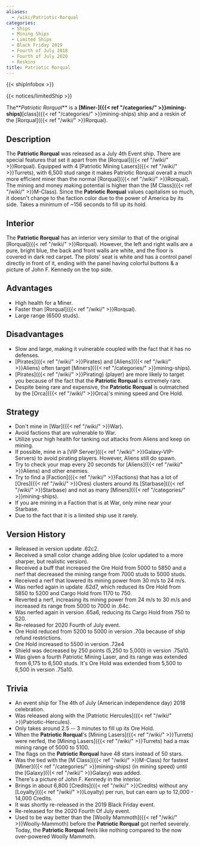 ```yaml
---
aliases:
  - /wiki/Patriotic-Rorqual
categories:
  - Ships
  - Mining Ships
  - Limited Ships
  - Black Friday 2019
  - Fourth of July 2018
  - Fourth of July 2020
  - Reskins
title: Patriotic Rorqual
---
```


{{< shipInfobox >}}

{{< notices/limitedShip >}}

The**_Patriotic Rorqual_** is a **[Miner-]({{< ref "/categories/" >}}mining-ships)**[class]({{< ref "/categories/" >}}mining-ships) ship and a reskin of the [Rorqual]({{< ref "/wiki/" >}}Rorqual).

## Description  

The **Patriotic Rorqual** was released as a July 4th Event ship. There are special features that set it apart from the [Rorqual]({{< ref "/wiki/" >}}Rorqual). Equipped with 4 [Patriotic Mining Lasers]({{< ref "/wiki/" >}}Turrets), with 6,500 stud range it makes Patriotic Rorqual overall a much more efficient miner than the normal [Rorqual]({{< ref "/wiki/" >}}Rorqual). The mining and money making potential is higher than the [M Class]({{< ref "/wiki/" >}}M-Class). Since the **Patriotic Rorqual** values capitalism so much, it doesn't change to the faction color due to the power of America by its side. Takes a minimum of ~156 seconds to fill up its hold.

## Interior 

The **Patriotic Rorqual** has an interior very similar to that of the original [Rorqual]({{< ref "/wiki/" >}}Rorqual). However, the left and right walls are a pure, bright blue, the back and front walls are white, and the floor is covered in dark red carpet. The pilots' seat is white and has a control panel directly in front of it, ending with the panel having colorful buttons & a picture of John F. Kennedy on the top side.

## Advantages 

- High health for a Miner.
- Faster than [Rorqual]({{< ref "/wiki/" >}}Rorqual).
- Large range (6500 studs).

## Disadvantages 

- Slow and large, making it vulnerable coupled with the fact that it has no defenses.
- [Pirates]({{< ref "/wiki/" >}}Pirates) and [Aliens]({{< ref "/wiki/" >}}Aliens) often target [Miners]({{< ref "/categories/" >}}mining-ships).
- [Pirates]({{< ref "/wiki/" >}}Pirating) (player) are more likely to target you because of the fact that the **Patriotic Rorqual** is extremely rare.
- Despite being rare and expensive, the **Patriotic Rorqual** is outmatched by the [Orca]({{< ref "/wiki/" >}}Orca)'s mining speed and Ore Hold.

## Strategy 

- Don't mine in [War]({{< ref "/wiki/" >}}War).
- Avoid factions that are vulnerable to War.
- Utilize your high health for tanking out attacks from Aliens and keep on mining.
- If possible, mine in a [VIP Server]({{< ref "/wiki/" >}}Galaxy-VIP-Servers) to avoid pirating players. However, Aliens still do spawn.
- Try to check your map every 20 seconds for [Aliens]({{< ref "/wiki/" >}}Aliens) and other enemies.
- Try to find a [Faction]({{< ref "/wiki/" >}}Factions) that has a lot of [Ores]({{< ref "/wiki/" >}}Ores) clusters around its [Starbase]({{< ref "/wiki/" >}}Starbase) and not as many [Miners]({{< ref "/categories/" >}}mining-ships).
- If you are mining in a Faction that is at War, only mine near your Starbase.
- Due to the fact that it is a limited ship use it rarely.

## Version History

- Released in version update .62c2.
- Received a small color change adding blue (color updated to a more sharper, but realistic version).
- Received a buff that increased the Ore Hold from 5000 to 5850 and a nerf that decreased the mining range from 7000 studs to 5000 studs.
- Received a nerf that lowered its mining power from 30 m/s to 24 m/s.
- Was nerfed again in update .62d7, which reduced its Ore Hold from 5850 to 5200 and Cargo Hold from 1170 to 750.
- Reverted a nerf, increasing its mining power from 24 m/s to 30 m/s and increased its range from 5000 to 7000 in .64c.
- Was nerfed again in version .65a6, reducing its Cargo Hold from 750 to 520.
- Re-released for 2020 Fourth of July event.
- Ore Hold reduced from 5200 to 5000 in version .70a because of ship refund restrictions.
- Ore Hold increased to 5500 in version .72e4
- Shield was decreased by 250 points (5,250 to 5,000) in version .75a10.
- Was given a fourth Patriotic Mining Laser, and its range was extended from 6,175 to 6,500 studs. It's Ore Hold was extended from 5,500 to 6,500 in version .75a10.

## Trivia 

- An event ship for The 4th of July (American independence day) 2018 celebration.
- Was released along with the [Patriotic Hercules]({{< ref "/wiki/" >}}Patriotic-Hercules).
- Only takes around 2.5 -- 3 minutes to fill up its Ore Hold.
- When the **Patriotic Rorqual**'s [Mining Lasers]({{< ref "/wiki/" >}}Turrets) were nerfed, the [Mining Lasers]({{< ref "/wiki/" >}}Turrets) had a max mining range of 5000 to 5100.
- The flags on the **Patriotic Rorqual** have 48 stars instead of 50 stars.
- Was the tied with the [M Class]({{< ref "/wiki/" >}}M-Class) for fastest [Miner]({{< ref "/categories/" >}}mining-ships) (in mining speed) until the [Galaxy]({{< ref "/wiki/" >}}Galaxy) was added.
- There's a picture of John F. Kennedy in the interior.
- Brings in about 6,800 [Credits]({{< ref "/wiki/" >}}Credits) without any [Loyalty]({{< ref "/wiki/" >}}Loyalty) per run, but can earn up to 12,000 - 14,000 Credits.
- It was shortly re-released in the 2019 Black Friday event.
- Re-released for the 2020 Fourth Of July event.
- Used to be way better than the [Woolly Mammoth]({{< ref "/wiki/" >}}Woolly-Mammoth) before the **Patriotic Rorqual** got nerfed severely. Today, the **Patriotic Rorqual** feels like nothing compared to the now over-powered Woolly Mammoth.
